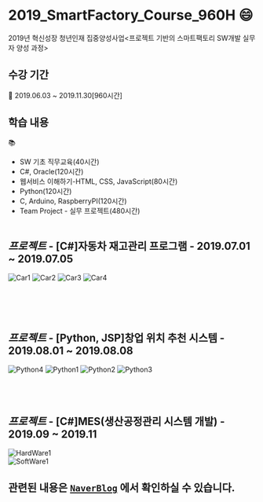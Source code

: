 # 2019_SmartFactory_Course_960H :smile:  
2019년 혁신성장 청년인재 집중양성사업<프로젝트 기반의 스마트팩토리 SW개발 실무자 양성 과정>  

## 수강 기간
:calendar: 2019.06.03 ~ 2019.11.30[960시간]

## 학습 내용
:books:  
* SW 기초 직무교육(40시간)  
* C#, Oracle(120시간)  
* 웹서비스 이해하기-HTML, CSS, JavaScript(80시간)  
* Python(120시간)  
* C, Arduino, RaspberryPI(120시간)
* Team Project - 실무 프로젝트(480시간)
<br><br>
## *프로젝트* - [C#]자동차 재고관리 프로그램 - 2019.07.01 ~ 2019.07.05
![Car1](https://user-images.githubusercontent.com/50076031/67653235-eb011d80-f98b-11e9-90d9-759f4ae6caed.PNG)
![Car2](https://user-images.githubusercontent.com/50076031/67653236-eb99b400-f98b-11e9-92c6-b38ba8deebb3.PNG)
![Car3](https://user-images.githubusercontent.com/50076031/67653237-eb99b400-f98b-11e9-9ea0-e30fdcbbb4e3.PNG)
![Car4](https://user-images.githubusercontent.com/50076031/67653238-eb99b400-f98b-11e9-9e68-37ffb63bbbc8.PNG)  
<br><br><br><br>  
## *프로젝트* - [Python, JSP]창업 위치 추천 시스템 - 2019.08.01 ~ 2019.08.08
![Python4](https://user-images.githubusercontent.com/50076031/67653336-4af7c400-f98c-11e9-924c-dfa4ee1ea9a6.PNG)
![Python1](https://user-images.githubusercontent.com/50076031/67653337-4af7c400-f98c-11e9-9861-711c1e13cf19.PNG)
![Python2](https://user-images.githubusercontent.com/50076031/67653338-4af7c400-f98c-11e9-842a-e3f9cf9d9651.PNG)
![Python3](https://user-images.githubusercontent.com/50076031/67653339-4b905a80-f98c-11e9-893e-caf3a50e41a0.PNG)
<br><br><br><br>  
## *프로젝트* - [C#]MES(생산공정관리 시스템 개발) - 2019.09 ~ 2019.11
![HardWare1](https://user-images.githubusercontent.com/50076031/67630425-99dd2500-f8ca-11e9-91dd-a0353d877fcf.PNG)  
![SoftWare1](https://user-images.githubusercontent.com/50076031/67630426-9a75bb80-f8ca-11e9-8b00-e881b16a0c39.PNG)  

##  관련된 내용은 [`NaverBlog`] 에서 확인하실 수 있습니다.  
[`NaverBlog`]: https://blog.naver.com/zzang9ha/221553547483
